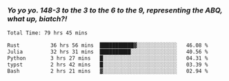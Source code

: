 ### ***Yo yo yo. 148-3 to the 3 to the 6 to the 9, representing the ABQ, what up, biatch?!***

<!--START_SECTION:waka-->

```txt
Total Time: 79 hrs 45 mins

Rust          36 hrs 56 mins  ███████████▓░░░░░░░░░░░░░   46.08 %
Julia         32 hrs 31 mins  ██████████░░░░░░░░░░░░░░░   40.56 %
Python        3 hrs 27 mins   █░░░░░░░░░░░░░░░░░░░░░░░░   04.31 %
typst         2 hrs 42 mins   █░░░░░░░░░░░░░░░░░░░░░░░░   03.39 %
Bash          2 hrs 21 mins   ▓░░░░░░░░░░░░░░░░░░░░░░░░   02.94 %
```

<!--END_SECTION:waka-->

<!--
**AJMC2002/AJMC2002** is a ✨ _special_ ✨ repository because its `README.md` (this file) appears on your GitHub profile.

Here are some ideas to get you started:

- 🔭 I’m currently working on ...
- 🌱 I’m currently learning ...
- 👯 I’m looking to collaborate on ...
- 🤔 I’m looking for help with ...
- 💬 Ask me about ...
- 📫 How to reach me: ...
- 😄 Pronouns: ...
- ⚡ Fun fact: ...
-->
